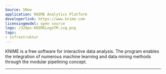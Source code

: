 ```yaml
---
Source: SNow
application: KNIME Analytics Platform
developerlink: https://www.knime.com
licensingmodel: open source
logo: /320px-KNIMELogoTM.svg.png
tags:
- infrastruktur
---
```

KNIME is a free software for interactive data analysis. The program enables the integration of numerous machine learning and data mining methods through the modular pipelining concept. 

---

